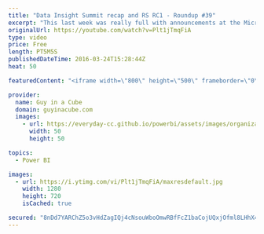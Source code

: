 ```yaml
---
title: "Data Insight Summit recap and RS RC1 - Roundup #39"
excerpt: "This last week was really full with announcements at the Microsoft Data Insight Summit, along with the release of SQL Server 2016 RC1 last Friday. This included updates to Reporting Services.  Over 5 million subscribers are embracing Power BI for modern business intelligence https://powerbi.microsoft.com/en-us/blog/over-5-million-subscribers-are-embracing-power-bi-for-modern-business-intelligence/"
originalUrl: https://youtube.com/watch?v=Plt1jTmqFiA
type: video
price: Free
length: PT5M5S
publishedDateTime: 2016-03-24T15:28:44Z
heat: 50

featuredContent: "<iframe width=\"800\" height=\"500\" frameborder=\"0\" src=\"https://www.youtube.com/embed/Plt1jTmqFiA\" allow=\"accelerometer; autoplay; encrypted-media; gyroscope; picture-in-picture\" allowfullscreen></iframe>"

provider:
  name: Guy in a Cube
  domain: guyinacube.com
  images:
    - url: https://everyday-cc.github.io/powerbi/assets/images/organizations/guyinacube.com-50x50.jpg
      width: 50
      height: 50

topics:
  - Power BI

images:
  - url: https://i.ytimg.com/vi/Plt1jTmqFiA/maxresdefault.jpg
    width: 1280
    height: 720
    isCached: true

secured: "8nDd7YARChZ5o3vHdZagIQj4cNsouWboOmwRBfFcZ1baCojUQxjOfml8LHhX40kCU7t1PFsgPcqYXdvmYW+GYXenTQGArVuLpVMUOCfeKqDEeEfGYvrYYUizgXCz3AqbuWOyOY2IOrqj6RNXwENZjXjlJ4cISMK4PNcQlEClYmaQrl0at3tXZYq549qm2+u1gKc7hIrV3EdrEfxJvW0RDAjlLeoWPfuWNU7Dhzao2JZMw+gkqTN+JiLbSpt+/4KxVXvk3/136YVu+/G6shnIjsOCXVlzJakcQIwkoYqKG2mwyJN0Aztr/jkg1Za5/08DarX29bJ2nqGyP3WFirha9UCc3kwuanQuZveb6t7LL0lFlS6EvJKMixLDVgoADjm77v4IOBjDDJi3QRCofzpF90FEDJld1LBa8i30RZJrJ0k=;TI2GG1DZTH+pWY46CYCs+w=="
---
```


